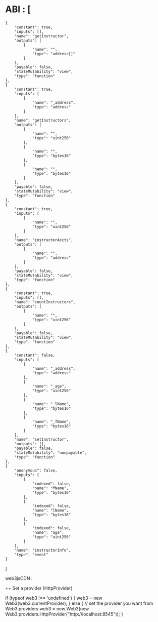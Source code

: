# ABI : [
	{
		"constant": true,
		"inputs": [],
		"name": "getInstructor",
		"outputs": [
			{
				"name": "",
				"type": "address[]"
			}
		],
		"payable": false,
		"stateMutability": "view",
		"type": "function"
	},
	{
		"constant": true,
		"inputs": [
			{
				"name": "_address",
				"type": "address"
			}
		],
		"name": "getInstructors",
		"outputs": [
			{
				"name": "",
				"type": "uint256"
			},
			{
				"name": "",
				"type": "bytes16"
			},
			{
				"name": "",
				"type": "bytes16"
			}
		],
		"payable": false,
		"stateMutability": "view",
		"type": "function"
	},
	{
		"constant": true,
		"inputs": [
			{
				"name": "",
				"type": "uint256"
			}
		],
		"name": "instructorAccts",
		"outputs": [
			{
				"name": "",
				"type": "address"
			}
		],
		"payable": false,
		"stateMutability": "view",
		"type": "function"
	},
	{
		"constant": true,
		"inputs": [],
		"name": "countInstructors",
		"outputs": [
			{
				"name": "",
				"type": "uint256"
			}
		],
		"payable": false,
		"stateMutability": "view",
		"type": "function"
	},
	{
		"constant": false,
		"inputs": [
			{
				"name": "_address",
				"type": "address"
			},
			{
				"name": "_age",
				"type": "uint256"
			},
			{
				"name": "_lName",
				"type": "bytes16"
			},
			{
				"name": "_fName",
				"type": "bytes16"
			}
		],
		"name": "setInstructor",
		"outputs": [],
		"payable": false,
		"stateMutability": "nonpayable",
		"type": "function"
	},
	{
		"anonymous": false,
		"inputs": [
			{
				"indexed": false,
				"name": "fName",
				"type": "bytes16"
			},
			{
				"indexed": false,
				"name": "lName",
				"type": "bytes16"
			},
			{
				"indexed": false,
				"name": "age",
				"type": "uint256"
			}
		],
		"name": "instructorInfo",
		"type": "event"
	}
]



web3jsCDN : <script src="https://cdn.jsdelivr.net/gh/ethereum/web3.js/dist/web3.min.js"></script>


++ Set a provider (HttpProvider)

if (typeof web3 !== 'undefined') {
  web3 = new Web3(web3.currentProvider);
} else {
  // set the provider you want from Web3.providers
  web3 = new Web3(new Web3.providers.HttpProvider("http://localhost:8545"));
}


